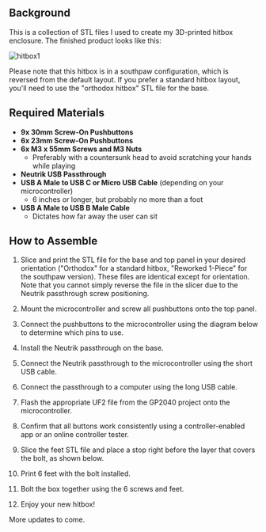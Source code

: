 ## Background

This is a collection of STL files I used to create my 3D-printed hitbox enclosure. The finished product looks like this:

![hitbox1](https://github.com/user-attachments/assets/1437a974-2694-491f-bec4-5ed376b029a6)

Please note that this hitbox is in a southpaw configuration, which is reversed from the default layout. If you prefer a standard hitbox layout, you'll need to use the "orthodox hitbox" STL file for the base.

## Required Materials

- **9x 30mm Screw-On Pushbuttons**
- **6x 23mm Screw-On Pushbuttons**
- **6x M3 x 55mm Screws and M3 Nuts**
  - Preferably with a countersunk head to avoid scratching your hands while playing
- **Neutrik USB Passthrough**
- **USB A Male to USB C or Micro USB Cable** (depending on your microcontroller)
  - 6 inches or longer, but probably no more than a foot
- **USB A Male to USB B Male Cable**
  - Dictates how far away the user can sit

## How to Assemble

1. Slice and print the STL file for the base and top panel in your desired orientation ("Orthodox" for a standard hitbox, "Reworked 1-Piece" for the southpaw version). These files are identical except for orientation. Note that you cannot simply reverse the file in the slicer due to the Neutrik passthrough screw positioning.
   
2. Mount the microcontroller and screw all pushbuttons onto the top panel.

3. Connect the pushbuttons to the microcontroller using the diagram below to determine which pins to use.

4. Install the Neutrik passthrough on the base.

5. Connect the Neutrik passthrough to the microcontroller using the short USB cable.

6. Connect the passthrough to a computer using the long USB cable.

7. Flash the appropriate UF2 file from the GP2040 project onto the microcontroller.

8. Confirm that all buttons work consistently using a controller-enabled app or an online controller tester.

9. Slice the feet STL file and place a stop right before the layer that covers the bolt, as shown below.

10. Print 6 feet with the bolt installed.

11. Bolt the box together using the 6 screws and feet.

12. Enjoy your new hitbox!

More updates to come.
